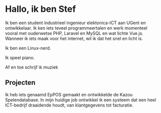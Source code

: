 # Hallo, ik ben Stef

Ik ben een student industrieel ingenieur elektonica-ICT aan UGent en ontwikkelaar.
Ik ken iets teveel programmeertalen en werk momenteel vooral met ouderwetse PHP, Laravel en MySQL
en wat lichte Vue.js.
Wanneer ik iets maak voor het internet, wil ik dat het snel en licht is.

Ik ben een Linux-nerd.

Ik speel piano.

Af en toe schrijf ik muziek

## Projecten
Ik heb iets genaamd EpPOS gemaakt en ontwikkelde de Kazou Spelendatabase.
In mijn huidige job ontwikkel ik een systeem dat een heel ICT-bedrijf draaidende houdt,
van klantgegevens tot facturatie.

